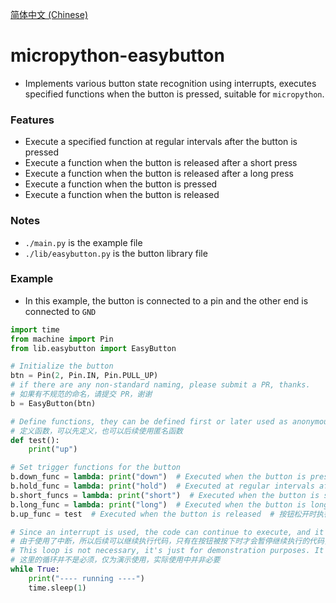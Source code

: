 [简体中文 (Chinese)](./README.ZH-CN.md)
# micropython-easybutton
- Implements various button state recognition using interrupts, executes specified functions when the button is pressed, suitable for `micropython`.

### Features
- Execute a specified function at regular intervals after the button is pressed
- Execute a function when the button is released after a short press
- Execute a function when the button is released after a long press
- Execute a function when the button is pressed
- Execute a function when the button is released

### Notes
- `./main.py` is the example file
- `./lib/easybutton.py` is the button library file

### Example
- In this example, the button is connected to a pin and the other end is connected to `GND`

```python
import time
from machine import Pin
from lib.easybutton import EasyButton

# Initialize the button
btn = Pin(2, Pin.IN, Pin.PULL_UP)
# if there are any non-standard naming, please submit a PR, thanks.
# 如果有不规范的命名，请提交 PR，谢谢
b = EasyButton(btn)

# Define functions, they can be defined first or later used as anonymous functions
# 定义函数，可以先定义，也可以后续使用匿名函数
def test():
    print("up")

# Set trigger functions for the button
b.down_func = lambda: print("down")  # Executed when the button is pressed  # 按钮按下时执行
b.hold_func = lambda: print("hold")  # Executed at regular intervals after the button is pressed  # 按钮按下后，每隔一段时间执行一次
b.short_funcs = lambda: print("short")  # Executed when the button is short pressed and released  # 按钮短按后，松开时执行
b.long_func = lambda: print("long")  # Executed when the button is long pressed and released  # 按钮长按后，松开时执行
b.up_func = test  # Executed when the button is released  # 按钮松开时执行函数

# Since an interrupt is used, the code can continue to execute, and it will only pause when the button is pressed.
# 由于使用了中断，所以后续可以继续执行代码，只有在按钮被按下时才会暂停继续执行的代码，松开则恢复
# This loop is not necessary, it's just for demonstration purposes. It's not necessary in actual use.
# 这里的循环并不是必须，仅为演示使用，实际使用中并非必要
while True:
    print("---- running ----")
    time.sleep(1)
```